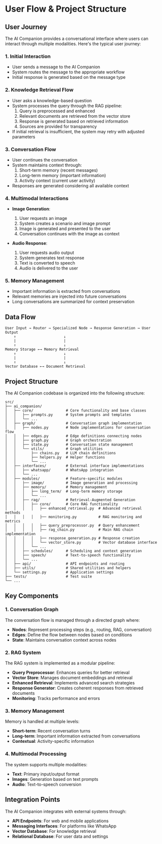# User Flow & Project Structure

## User Journey

The AI Companion provides a conversational interface where users can interact through multiple modalities. Here's the typical user journey:

### 1. Initial Interaction
- User sends a message to the AI Companion
- System routes the message to the appropriate workflow
- Initial response is generated based on the message type

### 2. Knowledge Retrieval Flow
- User asks a knowledge-based question
- System processes the query through the RAG pipeline:
  1. Query is preprocessed and enhanced
  2. Relevant documents are retrieved from the vector store
  3. Response is generated based on retrieved information
  4. Sources are provided for transparency
- If initial retrieval is insufficient, the system may retry with adjusted parameters

### 3. Conversation Flow
- User continues the conversation
- System maintains context through:
  1. Short-term memory (recent messages)
  2. Long-term memory (important information)
  3. Activity context (current user activity)
- Responses are generated considering all available context

### 4. Multimodal Interactions
- **Image Generation**:
  1. User requests an image
  2. System creates a scenario and image prompt
  3. Image is generated and presented to the user
  4. Conversation continues with the image as context

- **Audio Response**:
  1. User requests audio output
  2. System generates text response
  3. Text is converted to speech
  4. Audio is delivered to the user

### 5. Memory Management
- Important information is extracted from conversations
- Relevant memories are injected into future conversations
- Long conversations are summarized for context preservation

## Data Flow

```
User Input → Router → Specialized Node → Response Generation → User Output
    ↑                      ↓
    |                      |
    ↑                      ↓
Memory Storage ←→ Memory Retrieval
    ↑                      ↓
    |                      |
    ↑                      ↓
Vector Database ←→ Document Retrieval
```

## Project Structure

The AI Companion codebase is organized into the following structure:

```
src/
├── ai_companion/
│   ├── core/               # Core functionality and base classes
│   │   ├── prompts.py      # System prompts and templates
│   │   └── ...
│   ├── graph/              # Conversation graph implementation
│   │   ├── nodes.py        # Node implementations for conversation flow
│   │   ├── edges.py        # Edge definitions connecting nodes
│   │   ├── graph.py        # Graph orchestration
│   │   ├── state.py        # Conversation state management
│   │   └── utils/          # Graph utilities
│   │       ├── chains.py   # LLM chain definitions
│   │       ├── helpers.py  # Helper functions
│   │       └── ...
│   ├── interfaces/         # External interface implementations
│   │   ├── whatsapp/       # WhatsApp integration
│   │   └── ...
│   ├── modules/            # Feature-specific modules
│   │   ├── image/          # Image generation and processing
│   │   ├── memory/         # Memory management
│   │   │   ├── long_term/  # Long-term memory storage
│   │   │   └── ...
│   │   ├── rag/            # Retrieval-Augmented Generation
│   │   │   ├── core/       # Core RAG functionality
│   │   │   │   ├── enhanced_retrieval.py  # Advanced retrieval methods
│   │   │   │   ├── monitoring.py          # RAG monitoring and metrics
│   │   │   │   ├── query_preprocessor.py  # Query enhancement
│   │   │   │   ├── rag_chain.py           # Main RAG chain implementation
│   │   │   │   ├── response_generation.py # Response creation
│   │   │   │   └── vector_store.py        # Vector database interface
│   │   │   └── ...
│   │   ├── schedules/      # Scheduling and context generation
│   │   ├── speech/         # Text-to-speech functionality
│   │   └── ...
│   ├── api/                # API endpoints and routing
│   ├── utils/              # Shared utilities and helpers
│   └── settings.py         # Application settings
├── tests/                  # Test suite
└── ...
```

## Key Components

### 1. Conversation Graph

The conversation flow is managed through a directed graph where:
- **Nodes**: Represent processing steps (e.g., routing, RAG, conversation)
- **Edges**: Define the flow between nodes based on conditions
- **State**: Maintains conversation context across nodes

### 2. RAG System

The RAG system is implemented as a modular pipeline:
- **Query Preprocessor**: Enhances queries for better retrieval
- **Vector Store**: Manages document embeddings and retrieval
- **Enhanced Retrieval**: Implements advanced search strategies
- **Response Generator**: Creates coherent responses from retrieved documents
- **Monitoring**: Tracks performance and errors

### 3. Memory Management

Memory is handled at multiple levels:
- **Short-term**: Recent conversation turns
- **Long-term**: Important information extracted from conversations
- **Contextual**: Activity-specific information

### 4. Multimodal Processing

The system supports multiple modalities:
- **Text**: Primary input/output format
- **Images**: Generation based on text prompts
- **Audio**: Text-to-speech conversion

## Integration Points

The AI Companion integrates with external systems through:
- **API Endpoints**: For web and mobile applications
- **Messaging Interfaces**: For platforms like WhatsApp
- **Vector Database**: For knowledge retrieval
- **Relational Database**: For user data and settings 